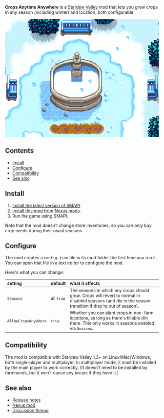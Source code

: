 **Crops Anytime Anywhere** is a [Stardew Valley](http://stardewvalley.net/) mod that lets you grow
crops in any season (including winter) and location, both configurable. 

![](screenshot.gif)

## Contents
* [Install](#install)
* [Configure](#configure)
* [Compatibility](#compatibility)
* [See also](#see-also)

## Install
1. [Install the latest version of SMAPI](https://smapi.io/).
2. [Install this mod from Nexus mods](https://www.nexusmods.com/stardewvalley/mods/3000).
3. Run the game using SMAPI.

Note that the mod doesn't change store inventories, so you can only buy crop seeds during their
usual seasons.

## Configure
The mod creates a `config.json` file in its mod folder the first time you run it. You can open that
file in a text editor to configure the mod.

Here's what you can change:

setting              | default    | what it affects
:------------------- | :--------- | :------------------
`Seasons`            | all `true` | The seasons in which any crops should grow. Crops will revert to normal in disabled seasons (and die in the season transition if they're out of season).
`AllowCropsAnywhere` | `true`     | Whether you can plant crops in non-farm locations, as long as there's tillable dirt there. This only works in seasons enabled via `Seasons`.

## Compatibility
The mod is compatible with Stardew Valley 1.3+ on Linux/Mac/Windows, both single-player and
multiplayer. In multiplayer mode, it must be installed by the main player to work correctly. (It
doesn't need to be installed by farmhands, but it won't cause any issues if they have it.)

## See also
* [Release notes](release-notes.md)
* [Nexus mod](https://www.nexusmods.com/stardewvalley/mods/3000)
* [Discussion thread](https://community.playstarbound.com/threads/crops-anytime-anywhere.150585/)
